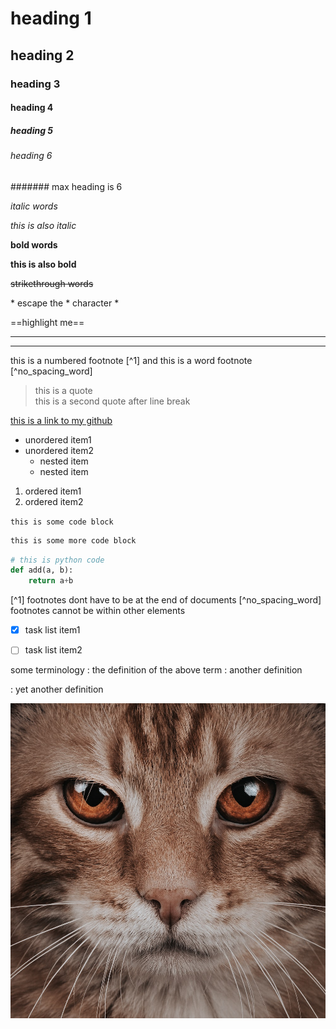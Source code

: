 # heading 1
## heading 2
### heading 3
#### heading 4
##### heading 5
###### heading 6
####### max heading is 6

<!-- some comments -->

*italic words* <!-- no space after * -->

_this is also italic_

**bold words**

__this is also bold__

~~strikethrough words~~

\* escape the \* character \*

==highlight me==

<!-- separators -->
---
___


this is a numbered footnote [^1] and this is a word footnote [^no_spacing_word]

> this is a quote \
> this is a second quote after line break

[this is a link to my github](https://github.com/jiaweijwjw/articles "Title")


* unordered item1 <!-- space after * -->
* unordered item2
    - nested item
    * nested item

1. ordered item1
2. ordered item2

`this is some code block`

```zsh
this is some more code block
```

```python
# this is python code
def add(a, b):
    return a+b
```

[^1] footnotes dont have to be at the end of documents
[^no_spacing_word] footnotes cannot be within other elements

* [x] task list item1
* [ ] task list item2


some terminology
: the definition of the above term
: another definition

: yet another definition

![Some image alt text](./images/cat.jpg "image title")


